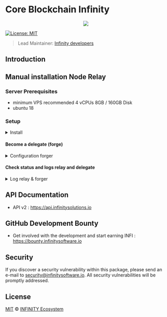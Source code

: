 # Core Blockchain Infinity

<p align="center">
    <img src="https://raw.githubusercontent.com/InfinitySoftwareLTD/core-master-INFI/chore/bridgechain-changes/banner_infi.png" />
</p>

[![License: MIT](https://badgen.now.sh/badge/license/MIT/green)](https://opensource.org/licenses/MIT)

> Lead Maintainer: [Infinity developers](https://github.com/Plusid)

## Introduction

## Manual installation Node Relay

### Server Prerequisites

- minimum VPS recommended 
4 vCPUs 8GB / 160GB Disk
- ubuntu 18

### Setup

<details><summary>Install</summary>

```bash
# Install Relay Infinity
git clone https://github.com/InfinitySoftwareLTD/core-master-INFI.git
cd core-master-INFI
bash install.sh

# choose a network
Mainnet

# Start Relay
cd core-master-INFI
infinity relay:start


# config database

```

</details>


#### Become a delegate (forge)

<details><summary>Configuration forger</summary>

```bash
# Entry your delegate phrase (wallet passphrase) as forger
infinity config:forger

# Start Forging
infinity forger:start

```

</details>

#### Check status and logs relay and delegate

<details><summary>Log relay & forger</summary>

```bash
# status
pm2 status

# logs relay
pm2 logs infinity-relay

# logs forging
pm2 logs infinity-forger

```

</details>

## API Documentation

-   API v2 : https://api.infinitysolutions.io

## GitHub Development Bounty

-   Get involved with the development and start earning INFI : https://bounty.infinitysoftware.io

## Security

If you discover a security vulnerability within this package, please send an e-mail to security@infinitysoftware.io. All security vulnerabilities will be promptly addressed.

## License

[MIT](LICENSE) © [INFINITY Ecosystem](https://infinitysoftware.io)
